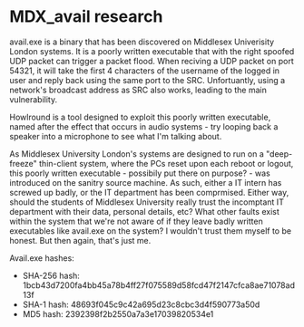 # MDX_avail research
avail.exe is a binary that has been discovered on Middlesex Univerisity London systems. It is a poorly written executable that with the right spoofed UDP packet can trigger a packet flood.
When reciving a UDP packet on port 54321, it will take the first 4 characters of the username of the logged in user and reply back using the same port to the SRC.
Unfortuantly, using a network's broadcast address as SRC also works, leading to the main vulnerability.

Howlround is a tool designed to exploit this poorly written executable, named after the effect that occurs in audio systems - try looping back a speaker into a microphone to see what I'm talking about.

As Middlesex University London's systems are designed to run on a "deep-freeze" thin-client system, where the PCs reset upon each reboot or logout, this poorly written executable - possibily put there on purpose? - was introduced
on the sanitry source machine. As such, either a IT intern has screwed up badly, or the IT department has been comprmised. Either way, should the students of Middlesex University really trust the incomptant IT department with their
data, personal details, etc? What other faults exist within the system that we're not aware of if they leave badly written executables like avail.exe on the system? I wouldn't trust them myself to be honest. But then again,
that's just me.

Avail.exe hashes:
- SHA-256 hash: 1bcb43d7200fa4bb45a78b4ff27f075589d58fcd47f2147cfca8ae71078ad13f
- SHA-1 hash: 48693f045c9c42a695d23c8cbc3d4f590773a50d
- MD5 hash: 2392398f2b2550a7a3e17039820534e1
